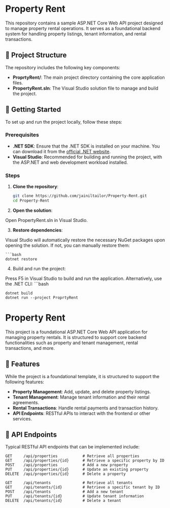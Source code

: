 # Property Rent

This repository contains a sample ASP.NET Core Web API project designed to manage property rental operations. It serves as a foundational backend system for handling property listings, tenant information, and rental transactions.

## 📁 Project Structure

The repository includes the following key components:

- **ProprtyRent/**: The main project directory containing the core application files.
- **PropertyRent.sln**: The Visual Studio solution file to manage and build the project.

## 🚀 Getting Started

To set up and run the project locally, follow these steps:

### Prerequisites

- **.NET SDK**: Ensure that the .NET SDK is installed on your machine. You can download it from the [official .NET website](https://dotnet.microsoft.com/download).
- **Visual Studio**: Recommended for building and running the project, with the ASP.NET and web development workload installed.

### Steps

1. **Clone the repository**:

   ```bash
   git clone https://github.com/jainiltailor/Property-Rent.git
   cd Property-Rent

2. **Open the solution**:

Open PropertyRent.sln in Visual Studio.

3. **Restore dependencies**:

Visual Studio will automatically restore the necessary NuGet packages upon opening the solution. If not, you can manually restore them:

    ```bash
    dotnet restore

4. Build and run the project:

Press F5 in Visual Studio to build and run the application. Alternatively, use the .NET CLI:
    ```bash
    
    dotnet build
    dotnet run --project ProprtyRent

# Property Rent

This project is a foundational ASP.NET Core Web API application for managing property rentals. It is structured to support core backend functionalities such as property and tenant management, rental transactions, and more.

## 🔧 Features

While the project is a foundational template, it is structured to support the following features:

- **Property Management**: Add, update, and delete property listings.
- **Tenant Management**: Manage tenant information and their rental agreements.
- **Rental Transactions**: Handle rental payments and transaction history.
- **API Endpoints**: RESTful APIs to interact with the frontend or other services.


## 📌 API Endpoints

Typical RESTful API endpoints that can be implemented include:

```http
GET     /api/properties           # Retrieve all properties
GET     /api/properties/{id}      # Retrieve a specific property by ID
POST    /api/properties           # Add a new property
PUT     /api/properties/{id}      # Update an existing property
DELETE  /api/properties/{id}      # Delete a property

GET     /api/tenants              # Retrieve all tenants
GET     /api/tenants/{id}         # Retrieve a specific tenant by ID
POST    /api/tenants              # Add a new tenant
PUT     /api/tenants/{id}         # Update tenant information
DELETE  /api/tenants/{id}         # Delete a tenant
